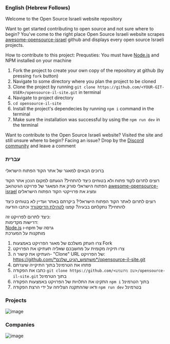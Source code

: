 ### English (Hebrew Follows)
Welcome to the Open Source Israeli website repository

Want to get started contributing to open source and not sure where to begin? You've come to the right place
Open Source Israeli website scrapes [awesome-opensource-israel](https://github.com/lirantal/awesome-opensource-israel) github and displays every open source Israeli projects.

How to contribute to this project:
Prequsties: You must have [Node.js](https://nodejs.org/en/download) and NPM installed on your machine

1. Fork the project to create your own copy of the repository at github (by pressing `fork` button)   
2. Navigate to some directory where you plan the project to be cloned    
3. Clone the project by running `git clone https://github.com/<YOUR-GIT-USER>/opensource-il-site.git` in terminal  
4. Navigate to project directory  
5. `cd opensource-il-site`   
6. Install the project's dependecies by running `npm i` command in the terminal
7. Make sure the installation was successful by using the `npm run dev` in the terminal

Want to contribute to the Open Source Israeli website? Visited the site and still unsure where to begin? Facing an issue?
Drop by the [Discord community](https://discordapp.com/channels/1089589164707684443/1102155816750022657) and leave a comment

### עברית
ברוכים הבאים למאגר של אתר הקוד הפתוח הישראלי   

רוצים לתרום לקוד פתוח ולא בטוחים כיצד להתחיל? הגעתם למקום הנכון
אתר הקוד הפתוח הישראלי סורק את המאגר של פרויקט הגיטהאב [awesome-opensource-israel](https://github.com/lirantal/awesome-opensource-israel)
ומציג את פרוייקטי הקוד הפתוח הישראלים

רוצים לתרום לאתר הקוד הפתוח הישראלי? ביקרתם באתר ועדיין לא בטוחים כיצד להתחיל? נתקלתם בבעיה?
קפצו [לקהילת הדיסקורד](https://discordapp.com/channels/1089589164707684443/1102155816750022657) וכתבו הודעה


כיצד לתרום לפרויקט זה:   
דרישות מקדימות:  
[Node.js](https://nodejs.org/en/download) ו-npm גרסה של   
מותקנות על המערכת   

1. צרו העתק משלכם של מאגר הפרויקט באמצעות Fork 
2. צרו תיקיה מקומית על מחשבכם שאליה תעתיקו את הפרויקט
3. העתיקו את קישור ה- "Clone" URL של הפרויקט: https://github.com/*משתמש_הגיט_שלכם*/opensource-il-site.git
4. פתחו את הטרמינל בתוך התיקייה שיצרתם
5. כתבו את הפקודה `git clone https://github.com/<שם מתשמש>/opensource-il-site.git` בתוך הטרמינל
6. התקינו את התלויות של הפרויקט באמצעות הפקודה `npm i` בתוך הטרמינל
7. ודאו שההתקנה הצליחה על ידי הרצת הפקודה `npm run dev` בטרמינל

### Projects

![image](https://user-images.githubusercontent.com/31913495/227768041-20ab7d33-d88f-45ff-99b4-53b974af7e0e.png)

### Companies

![image](https://user-images.githubusercontent.com/31913495/227767963-64fbba35-1ecb-4964-8adb-32786bafa273.png)
